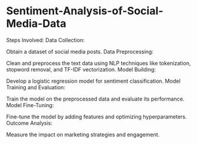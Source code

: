 # Sentiment-Analysis-of-Social-Media-Data

Steps Involved:
Data Collection:

Obtain a dataset of social media posts.
Data Preprocessing:

Clean and preprocess the text data using NLP techniques like tokenization, stopword removal, and TF-IDF vectorization.
Model Building:

Develop a logistic regression model for sentiment classification.
Model Training and Evaluation:

Train the model on the preprocessed data and evaluate its performance.
Model Fine-Tuning:

Fine-tune the model by adding features and optimizing hyperparameters.
Outcome Analysis:

Measure the impact on marketing strategies and engagement.
